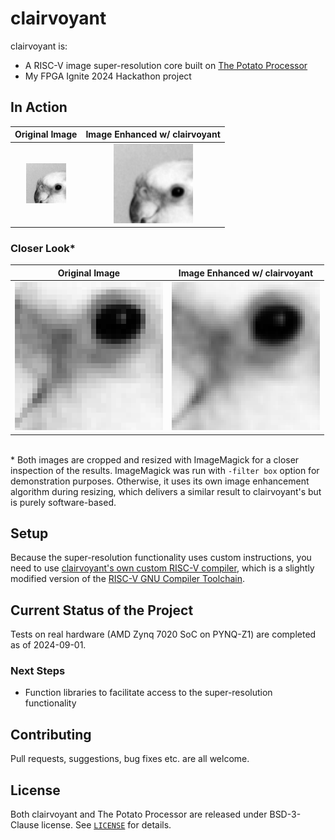 # clairvoyant

clairvoyant is:

- A RISC-V image super-resolution core built on [The Potato Processor](https://github.com/skordal/potato)
- My FPGA Ignite 2024 Hackathon project

## In Action

**Original Image**                     | **Image Enhanced w/ clairvoyant**
:-------------------------------------:|:-------------------------------------:
![birdie original](docs/birdie.png)    | ![birdie_enhanced](docs/birdie_enhanced.png)

### Closer Look*

**Original Image** | **Image Enhanced w/ clairvoyant**
:-------------------------------:|:-----------------------------------:
![birdie resized closer look](docs/birdie_resized_closerlook.png) | ![birdie enhanced closer look](docs/birdie_enhanced_closerlook.png)

\
\* Both images are cropped and resized with ImageMagick for a closer inspection of the results. ImageMagick was run with `-filter box` option for demonstration purposes. Otherwise, it uses its own image enhancement algorithm during resizing, which delivers a similar result to clairvoyant's but is purely software-based.

## Setup

Because the super-resolution functionality uses custom instructions, you need to use [clairvoyant's own custom RISC-V compiler](https://github.com/kagandikmen/clairvoyant-compiler), which is a slightly modified version of the [RISC-V GNU Compiler Toolchain](https://github.com/riscv-collab/riscv-gnu-toolchain).

## Current Status of the Project

Tests on real hardware (AMD Zynq 7020 SoC on PYNQ-Z1) are completed as of 2024-09-01.

### Next Steps

- Function libraries to facilitate access to the super-resolution functionality

## Contributing

Pull requests, suggestions, bug fixes etc. are all welcome.

## License

Both clairvoyant and The Potato Processor are released under BSD-3-Clause license. See [`LICENSE`](LICENSE) for details.

